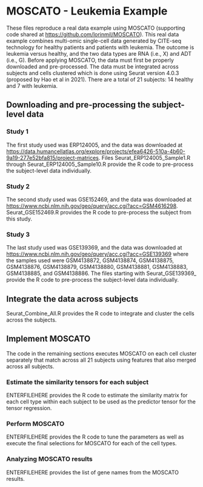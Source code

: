# MOSCATO - Leukemia Example

These files reproduce a real data example using MOSCATO (supporting code shared at https://github.com/lorinmil/MOSCATO). This real data example combines multi-omic single-cell data generated by CITE-seq technology for healthy patients and patients with leukemia. The outcome is leukemia versus healthy, and the two data types are RNA (i.e., X) and ADT (i.e., G). Before applying MOSCATO, the data must first be properly downloaded and pre-processed. The data must be integrated across subjects and cells clustered which is done using Seurat version 4.0.3 (proposed by Hao et al in 2021). There are a total of 21 subjects: 14 healthy and 7 with leukemia.

## Downloading and pre-processing the subject-level data

### Study 1

The first study used was ERP124005, and the data was downloaded at https://data.humancellatlas.org/explore/projects/efea6426-510a-4b60-9a19-277e52bfa815/project-matrices. Files Seurat_ERP124005_Sample1.R through Seurat_ERP124005_Sample10.R provide the R code to pre-process the subject-level data individually.

### Study 2

The second study used was GSE152469, and the data was downloaded at https://www.ncbi.nlm.nih.gov/geo/query/acc.cgi?acc=GSM4616298. Seurat_GSE152469.R provides the R code to pre-process the subject from this study.

### Study 3

The last study used was GSE139369, and the data was downloaded at https://www.ncbi.nlm.nih.gov/geo/query/acc.cgi?acc=GSE139369 where the samples used were GSM4138872, GSM4138874, GSM4138875, GSM4138876, GSM4138879, GSM4138880, GSM4138881, GSM4138883, GSM4138885, and GSM4138886. The files starting with Seurat_GSE139369_ provide the R code to pre-process the subject-level data individually.

## Integrate the data across subjects

Seurat_Combine_All.R provides the R code to integrate and cluster the cells across the subjects.

## Implement MOSCATO

The code in the remaining sections executes MOSCATO on each cell cluster separately that match across all 21 subjects using features that also merged across all subjects.

### Estimate the similarity tensors for each subject

ENTERFILEHERE provides the R code to estimate the similarity matrix for each cell type within each subject to be used as the predictor tensor for the tensor regression.

### Perform MOSCATO

ENTERFILEHERE provides the R code to tune the parameters as well as execute the final selections for MOSCATO for each of the cell types.

### Analyzing MOSCATO results

ENTERFILEHERE provides the list of gene names from the MOSCATO results.

